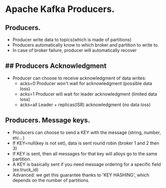# Apache Kafka Producers.





## Producers.
* Producer write data to topics(which is made of partitions)
* Producers automatically know to which broker and partition to write to.
* In case of broker failure, producer will automatically recover




## ## Producers Acknowledgment
* Producer can choose to receive acknowledgment of data writes:
    * acks=0 Producer won't wait for acknowledgment (possible data loss)
    * acks=1 Producer will wait for leader acknowledgment (limited data loss)
    * acks=all Leader + replicas(ISR) acknowledgment (no data loss)





## Producers. Message keys.
* Producers can choose to send a KEY with the message (string, number, etc...)
* If KEY=null(key is not set), data is sent round robin (broker 1 and 2 then 3)
* If KEY is sent, then all messages for that key will alloys go to the same partition.
* A KEY is basically sent if you need message ordering for a specific field (ex:truck_id)
* Advanced: we get this guarantee thanks to 'KEY HASHING', which depends on the number of partitions.

